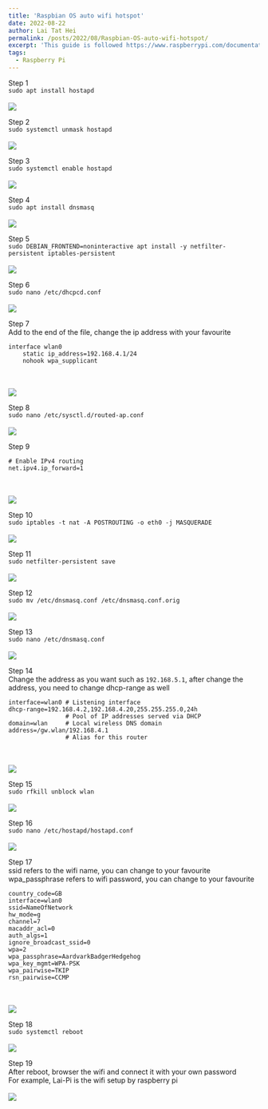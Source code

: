 ```yaml
---
title: 'Raspbian OS auto wifi hotspot'
date: 2022-08-22
author: Lai Tat Hei
permalink: /posts/2022/08/Raspbian-OS-auto-wifi-hotspot/
excerpt: 'This guide is followed https://www.raspberrypi.com/documentation/computers/configuration.html#setting-up-a-routed-wireless-access-point'
tags:
  - Raspberry Pi
---
```


Step 1<br/>
```sudo apt install hostapd```<br/>
<br/><img src='/images/Raspbian_OS_auto_wifi_hotspot_guide/step1.PNG'><br/>

Step 2<br/>
```sudo systemctl unmask hostapd```<br/>
<br/><img src='/images/Raspbian_OS_auto_wifi_hotspot_guide/step2.PNG'><br/>

Step 3<br/>
```sudo systemctl enable hostapd```<br/>
<br/><img src='/images/Raspbian_OS_auto_wifi_hotspot_guide/step3.PNG'><br/>

Step 4<br/>
```sudo apt install dnsmasq```<br/>
<br/><img src='/images/Raspbian_OS_auto_wifi_hotspot_guide/step4.PNG'><br/>

Step 5<br/>
```sudo DEBIAN_FRONTEND=noninteractive apt install -y netfilter-persistent iptables-persistent```<br/>
<br/><img src='/images/Raspbian_OS_auto_wifi_hotspot_guide/step5.PNG'><br/>

Step 6<br/>
```sudo nano /etc/dhcpcd.conf```<br/>
<br/><img src='/images/Raspbian_OS_auto_wifi_hotspot_guide/step6.PNG'><br/>

Step 7<br/>
Add to the end of the file, change the ip address with your favourite
```
interface wlan0
    static ip_address=192.168.4.1/24
    nohook wpa_supplicant
```
<br/>
<br/><img src='/images/Raspbian_OS_auto_wifi_hotspot_guide/step7.PNG'><br/>

Step 8<br/>
```sudo nano /etc/sysctl.d/routed-ap.conf```<br/>
<br/><img src='/images/Raspbian_OS_auto_wifi_hotspot_guide/step8.PNG'><br/>

Step 9<br/>
```
# Enable IPv4 routing
net.ipv4.ip_forward=1
```
<br/>
<br/><img src='/images/Raspbian_OS_auto_wifi_hotspot_guide/step9.PNG'><br/>

Step 10<br/>
```sudo iptables -t nat -A POSTROUTING -o eth0 -j MASQUERADE```<br/>
<br/><img src='/images/Raspbian_OS_auto_wifi_hotspot_guide/step10.PNG'><br/>

Step 11<br/>
```sudo netfilter-persistent save```<br/>
<br/><img src='/images/Raspbian_OS_auto_wifi_hotspot_guide/step11.PNG'><br/>

Step 12<br/>
```sudo mv /etc/dnsmasq.conf /etc/dnsmasq.conf.orig```<br/>
<br/><img src='/images/Raspbian_OS_auto_wifi_hotspot_guide/step12.PNG'><br/>

Step 13<br/>
```sudo nano /etc/dnsmasq.conf```<br/>
<br/><img src='/images/Raspbian_OS_auto_wifi_hotspot_guide/step13.PNG'><br/>

Step 14<br/>
Change the address as you want such as `192.168.5.1`, after change the address, you need to change dhcp-range as well
```
interface=wlan0 # Listening interface
dhcp-range=192.168.4.2,192.168.4.20,255.255.255.0,24h
                # Pool of IP addresses served via DHCP
domain=wlan     # Local wireless DNS domain
address=/gw.wlan/192.168.4.1
                # Alias for this router
```
<br/>
<br/><img src='/images/Raspbian_OS_auto_wifi_hotspot_guide/step14.PNG'><br/>

Step 15<br/>
```sudo rfkill unblock wlan```<br/>
<br/><img src='/images/Raspbian_OS_auto_wifi_hotspot_guide/step15.PNG'><br/>

Step 16<br/>
```sudo nano /etc/hostapd/hostapd.conf```<br/>
<br/><img src='/images/Raspbian_OS_auto_wifi_hotspot_guide/step16.PNG'><br/>

Step 17<br/>
ssid refers to the wifi name, you can change to your favourite
wpa_passphrase refers to wifi password, you can change to your favourite
```
country_code=GB
interface=wlan0
ssid=NameOfNetwork
hw_mode=g
channel=7
macaddr_acl=0
auth_algs=1
ignore_broadcast_ssid=0
wpa=2
wpa_passphrase=AardvarkBadgerHedgehog
wpa_key_mgmt=WPA-PSK
wpa_pairwise=TKIP
rsn_pairwise=CCMP
```
<br/>
<br/><img src='/images/Raspbian_OS_auto_wifi_hotspot_guide/step17.PNG'><br/>

Step 18<br/>
```sudo systemctl reboot```<br/>
<br/><img src='/images/Raspbian_OS_auto_wifi_hotspot_guide/step18.PNG'><br/>

Step 19<br/>
After reboot, browser the wifi and connect it with your own password<br/>
For example, Lai-Pi is the wifi setup by raspberry pi<br/>
<br/><img src='/images/Raspbian_OS_auto_wifi_hotspot_guide/step19.png'><br/>
